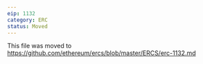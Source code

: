 ```yaml
---
eip: 1132
category: ERC
status: Moved
---
```


This file was moved to https://github.com/ethereum/ercs/blob/master/ERCS/erc-1132.md
